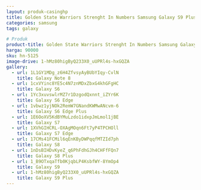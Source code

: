 ```yaml
---
layout: produk-casinghp
title: Golden State Warriors Strenght In Numbers Samsung Galaxy S9 Plus Case
categories: samsung
tags: galaxy

# Produk
product-title: Golden State Warriors Strenght In Numbers Samsung Galaxy S9 Plus Case
harga: 90000
sku: hn-5125
image-drive: 1-hMz80higByQ233X0_uUPRl4s-hxGQZA
gallery:
  - url: 1L1GY1MDg_z6H4ZfvsyAyBUbYIqy-CvlN
    title: Galaxy Note 8
  - url: 1cxVYinc8YE5c4N7znMDxZbxG4khGFgHC
    title: Galaxy S6
  - url: 1Yc3xuvswlrMZ7r1DzgodQxnnt_iZYr6K
    title: Galaxy S6 Edge
  - url: 1vbwz1yjNOk2RemW7GNandKWMwANcvm-6
    title: Galaxy S6 Edge Plus
  - url: 1E6OoXV5KdBYMuLzdo1idxpJmLmol1jBE
    title: Galaxy S7
  - url: 1XVhGIHCRL-OXAgMOqn6Ft7yP4TPCHOll
    title: Galaxy S7 Edge
  - url: 17CMs41FCMil6qEnKByDWPqqfMTZId7ph
    title: Galaxy S8
  - url: 1nDsBIHDvKyeZ_q6PhFdhGJh4CHFfFQn7
    title: Galaxy S8 Plus
  - url: 1_B9OTxqaTfb0KjqbLP4KsbfWY-8YmOp4
    title: Galaxy S9
  - url: 1-hMz80higByQ233X0_uUPRl4s-hxGQZA
    title: Galaxy S9 Plus
---
```

